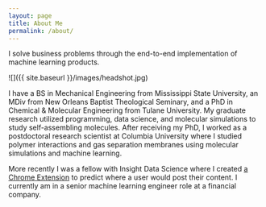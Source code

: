 ```yaml
---
layout: page
title: About Me
permalink: /about/
---
```


I solve business problems through the end-to-end implementation of machine learning
products.

![]({{ site.baseurl }}/images/headshot.jpg)

I have a BS in Mechanical Engineering from Mississippi State University, an MDiv from
New Orleans Baptist Theological Seminary, and a PhD in Chemical & Molecular Engineering
from Tulane University. My graduate research utilized programming, data science, and
molecular simulations to study self-assembling molecules. After receiving my PhD, I
worked as a postdoctoral research scientist at Columbia University where I studied
polymer interactions and gas separation membranes using molecular simulations and
machine learning.

More recently I was a fellow with Insight Data Science where I created [a Chrome
Extension](https://github.com/wesbarnett/insight) to predict where a user would post
their content. I currently am in a senior machine learning engineer role at a financial
company.
